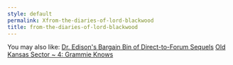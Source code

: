 ```yaml
---
style: default
permalink: Xfrom-the-diaries-of-lord-blackwood
title: from-the-diaries-of-lord-blackwood
---
```

You may also like:
[Dr. Edison's Bargain Bin of Direct-to-Forum Sequels](http://scp-wiki.net/bargain-bin-of-direct-to-forum-sequels)
[Old Kansas Sector ~ 4: Grammie Knows](http://scp-wiki.net/old-kansas-sector-part-4)